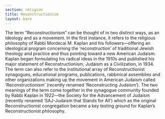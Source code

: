 ```yaml
---
section: religion
title: Reconstructionism
layout: bare
---
```

The term “Reconstructionism” can be thought of in two distinct ways, as an ideology and as a movement.  In the first instance, it refers to the religious philosophy of Rabbi Mordecai M. Kaplan and his followers—offering an ideological program concerning the ‘reconstruction’ of traditional Jewish theology and practice and thus pointing toward a new American Judaism.  Kaplan began formulating his radical ideas in the 1910s and published his major statement of Reconstructionism, Judaism as a Civilization, in 1934.  The term can also refer to the institutional array of Reconstructionist synagogues, educational programs, publications, rabbinical assemblies and other organizations making up the movement in American Judaism called ‘Reconstructionism’ (recently renamed ‘Reconstructing Judaism’).  The two meanings of the term come together in the synagogue community founded by Rabbi Kaplan in 1922—the Society for the Advancement of Judaism (recently renamed ‘SAJ-Judaism that Stands for All’) which as the original Reconstructionist congregation became a key testing ground for Kaplan’s Reconstructionist philosophy.  
